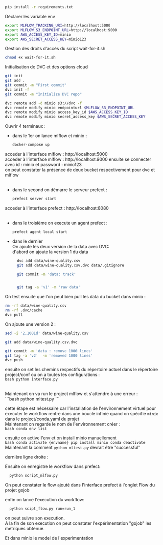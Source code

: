 ```bash
pip install -r requirements.txt
```
Déclarer les variable env <br>
```bash
export MLFLOW_TRACKING_URI=http://localhost:5000
export MLFLOW_S3_ENDPOINT_URL=http://localhost:9000
export AWS_ACCESS_KEY_ID=minio
export AWS_SECRET_ACCESS_KEY=minio123
```

Gestion des droits d'accès du script wait-for-it.sh  <br>
```bash
chmod +x wait-for-it.sh
```

Initialisation de DVC et des options cloud <br>
```bash
git init
git add .
git commit -m "First commit"
dvc init -f
git commit -m "Initialize DVC repo"

dvc remote add -d minio s3://dvc -f
dvc remote modify minio endpointurl $MLFLOW_S3_ENDPOINT_URL
dvc remote modify minio access_key_id $AWS_ACCESS_KEY_ID
dvc remote modify minio secret_access_key $AWS_SECRET_ACCESS_KEY
```

Ouvrir 4 terminaux :
- dans le 1er on lance mlflow et minio : <br>
  ```bash
  docker-compose up
  ```
acceder à l'interface mlflow : http://localhost:5000 <br>
acceder à l'interface mlflow : http://localhost:9000 ensuite se connecter avec id : minio et password : minio123 <br>
on peut constater la présence de deux bucket respectivement pour dvc et mlflow
<br><br>
- dans le second on démarre  le serveur prefect : <br>
  ```bash
  prefect server start
  ```
acceder à l'interface prefect : http://localhost:8080 <br><br>
- dans le troisième  on execute un agent prefect : <br>
  ```bash
  prefect agent local start
  ```
- dans le dernier<br>
On ajoute les deux version de la data avec DVC:<br>
d'abord on ajoute la version 1 du data
  ```bash
    dvc add data/wine-quality.csv 
    git add data/wine-quality.csv.dvc data/.gitignore

    git commit -m 'data: track'


    git tag -a 'v1' -m 'raw data'
  ```
On test ensuite que l'on peut bien pull les data du bucket dans minio : <br>
```bash
rm -rf data/wine-quality.csv
rm -rf .dvc/cache
dvc pull

```
On ajoute une version 2 :
```bash
sed -i '2,1001d' data/wine-quality.csv

git add data/wine-quality.csv.dvc

git commit -m 'data : remove 1000 lines'
git tag -a 'v2'  -m 'removed 1000 lines'
dvc push
```

ensuite on set les chemins respectifs du répertoire actuel dans le répertoire  project/conf ou on a toutes les configurations : <br>
    ```bash
        python interface.py
    ```

<br>
Maintenant on va run le project mlflow et s'attendre à une erreur : <br>
    ```bash
        python mltest.py
    ```

cette étape est nécessaire car l'installation de l'environnement virtuel pour executer le workflow rentre dans une boucle infinie quand on spécifie `minio` dans le project/conda.yaml du projet <br>
Maintenant on regarde le nom de l'environnement créer : <br>
    ```bash
        conda env list
    ```

ensuite on active l'env et on install minio manuellement <br>
    ```bash
        conda activate {envname}
        pip install minio
        conda deactivate
    ```
Maintenant la comment `python mltest.py`
devrait être "successful"

dernière ligne droite :

Ensuite on enregistre le workflow dans prefect: <br>
  ```bash
    python script_mlfow.py
  ```
On peut constater le flow ajouté  dans l'interface prefect à l'onglet Flow du projet gojob <br>

enfin on lance l'execution du workflow: <br>
  ```bash
    python scipt_flow.py run=run_1
  ```
on peut suivre son execution.<br>
A la fin de son execution on peut constater l'expérimentation "gojob" les metriques obtenue. <br>

Et dans minio le model de l'experimentation   
